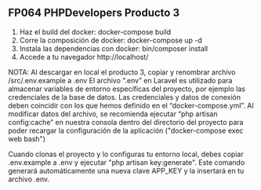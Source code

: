 ## FP064 PHPDevelopers Producto 3

1. Haz el build del docker: docker-compose build
2. Corre la composición de docker: docker-compose up -d
3. Instala las dependencias con docker: bin/composer install
4. Accede a tu navegador http://localhost/


NOTA:
Al descargar en local el producto 3, copiar y renombrar archivo /src/.env.example a .env
El archivo “.env” en Laravel es utilizado para almacenar variables de entorno específicas del proyecto, por ejemplo las credenciales de la base de datos.
Las credenciales y datos de conexión deben coincidir con los que hemos definido en el “docker-compose.yml”. 
Al modificar datos del archivo, se recomienda ejecutar “php artisan config:cache” en nuestra consola dentro del directorio del proyecto para poder recargar la configuración de la aplicación ("docker-compose exec web bash")

Cuando clonas el proyecto y lo configuras tu entorno local, debes copiar .env.example a .env y ejecutar "php artisan key:generate". Este comando generará automáticamente una nueva clave APP_KEY y la insertará en tu archivo .env.
